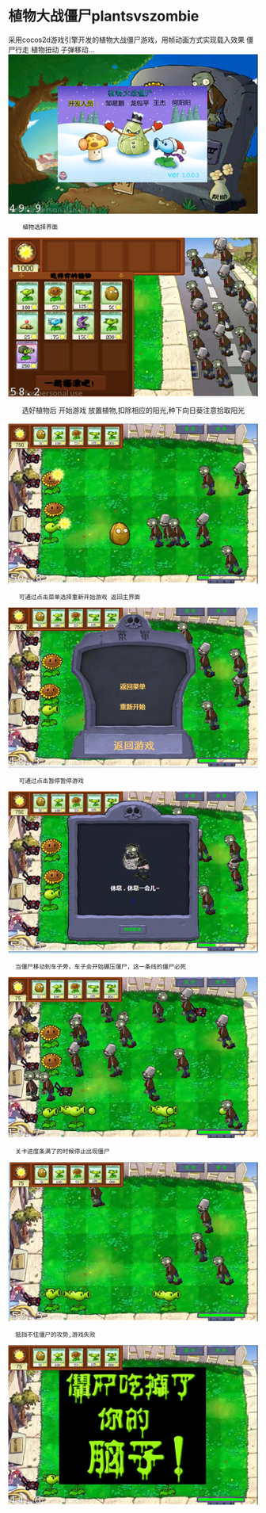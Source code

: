 # 植物大战僵尸plantsvszombie
采用cocos2d游戏引擎开发的植物大战僵尸游戏，用帧动画方式实现载入效果 僵尸行走
植物扭动 子弹移动...
  ![main](https://github.com/darkcavalier/plantsvszombie/blob/master/pic/1.PNG)
        
        植物选择界面
        
  ![main](https://github.com/darkcavalier/plantsvszombie/blob/master/pic/2.PNG)
        
        选好植物后 开始游戏 放置植物,扣除相应的阳光,种下向日葵注意拾取阳光
       
  ![main](https://github.com/darkcavalier/plantsvszombie/blob/master/pic/3.PNG)
       
       可通过点击菜单选择重新开始游戏 返回主界面
       
  ![main](https://github.com/darkcavalier/plantsvszombie/blob/master/pic/4.PNG)
       
       可通过点击暂停暂停游戏
       
  ![main](https://github.com/darkcavalier/plantsvszombie/blob/master/pic/5.PNG)
      
      当僵尸移动到车子旁，车子会开始碾压僵尸，这一条线的僵尸必死
      
  ![main](https://github.com/darkcavalier/plantsvszombie/blob/master/pic/6.PNG)
      
      关卡进度条满了的时候停止出现僵尸
      
  ![main](https://github.com/darkcavalier/plantsvszombie/blob/master/pic/7.PNG)
      
      抵挡不住僵尸的攻势,游戏失败
      
  ![main](https://github.com/darkcavalier/plantsvszombie/blob/master/pic/8.PNG)
 
